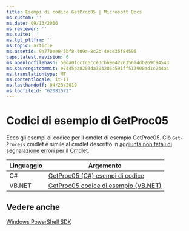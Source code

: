 ```yaml
---
title: Esempi di codice GetProc05 | Microsoft Docs
ms.custom: ''
ms.date: 09/13/2016
ms.reviewer: ''
ms.suite: ''
ms.tgt_pltfrm: ''
ms.topic: article
ms.assetid: 9a770ee0-5bf8-409a-8c2b-4ece35f84596
caps.latest.revision: 6
ms.openlocfilehash: 50da0fccfc6cce3cb69e4226356a4db269f94543
ms.sourcegitcommit: e7445ba8203da304286c591ff513900ad1c244a4
ms.translationtype: MT
ms.contentlocale: it-IT
ms.lasthandoff: 04/23/2019
ms.locfileid: "62081572"
---
```

# <a name="getproc05-code-samples"></a>Codici di esempio di GetProc05

Ecco gli esempi di codice per il cmdlet di esempio GetProc05. Ciò `Get-Process` cmdlet è simile al cmdlet descritto in [aggiunta non fatali di segnalazione errori per il Cmdlet](../cmdlet/adding-non-terminating-error-reporting-to-your-cmdlet.md).

|Linguaggio|Argomento|
|--------------|-----------|
|C#|[GetProc05 (C#) esempi di codice](./getproc05-csharp-sample-code.md)|
|VB.NET|[GetProc05 codice di esempio (VB.NET)](./getproc05-vb-net-sample-code.md)|

## <a name="see-also"></a>Vedere anche

[Windows PowerShell SDK](../windows-powershell-reference.md)